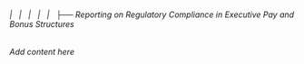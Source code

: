 ###### |   |   |   |   |   ├── Reporting on Regulatory Compliance in Executive Pay and Bonus Structures

*Add content here*
